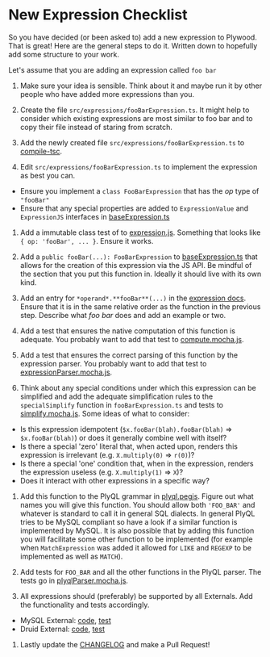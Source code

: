 # New Expression Checklist

So you have decided (or been asked to) add a new expression to Plywood. That is great!
Here are the general steps to do it. Written down to hopefully add some structure to your work.

Let's assume that you are adding an expression called `foo bar`
 
1. Make sure your idea is sensible. Think about it and maybe run it by other people who have added more expressions than you.

1. Create the file `src/expressions/fooBarExpression.ts`. It might help to consider which existing expressions are most similar
   to foo bar and to copy their file instead of staring from scratch.
   
1. Add the newly created file `src/expressions/fooBarExpression.ts` to [compile-tsc](/compile-tsc).

1. Edit `src/expressions/fooBarExpression.ts` to implement the expression as best you can.
  * Ensure you implement a `class FooBarExpression` that has the *op* type of `"fooBar"`  
  * Ensure that any special properties are added to `ExpressionValue` and `ExpressionJS` interfaces in [baseExpression.ts](src/expressions/baseExpression.ts)

1. Add a immutable class test of to [expression.js](test/expressions/expression.mocha.js).
   Something that looks like `{ op: 'fooBar', ... }`.
   Ensure it works.

1. Add a `public fooBar(...): FooBarExpression` to [baseExpression.ts](src/expressions/baseExpression.ts) that allows for
   the creation of this expression via the JS API.
   Be mindful of the section that you put this function in. Ideally it should live with its own kind.
   
1. Add an entry for `*operand*.**fooBar**(...)` in the [expression docs](docs/expressions.md).
   Ensure that it is in the same relative order as the function in the previous step.
   Describe what *foo bar* does and add an example or two.
   
1. Add a test that ensures the native computation of this function is adequate.
   You probably want to add that test to [compute.mocha.js](test/overall/compute.mocha.js).
    
1. Add a test that ensures the correct parsing of this function by the expression parser.
   You probably want to add that test to [expressionParser.mocha.js](test/overall/expressionParser.mocha.js).

1. Think about any special conditions under which this expression can be simplified and add the adequate simplification
   rules to the `specialSimplify` function in `fooBarExpression.ts` and tests to [simplify.mocha.js](test/overall/simplify.mocha.js).
   Some ideas of what to consider:
  * Is this expression idempotent (`$x.fooBar(blah).fooBar(blah)` => `$x.fooBar(blah)`) or does it generally combine well with itself?
  * Is there a special 'zero' literal that, when acted upon, renders this expression is irrelevant (e.g. `X.multiply(0)` => `r(0)`)?     
  * Is there a special 'one' condition that, when in the expression, renders the expression useless (e.g. `X.multiply(1)` => `X`)?
  * Does it interact with other expressions in a specific way?    
      
1. Add this function to the PlyQL grammar in [plyql.pegjs](src/expressions/plyql.pegjs).
   Figure out what names you will give this function.
   You should allow both `'FOO_BAR'` and whatever is standard to call it in general SQL dialects.
   In general PlyQL tries to be MySQL compliant so have a look if a similar function is implemented by MySQL.
   It is also possible that by adding this function you will facilitate some other function to be implemented
   (for example when `MatchExpression` was added it allowed for `LIKE` and `REGEXP` to be implemented as well as `MATCH`).

1. Add tests for `FOO_BAR` and all the other functions in the PlyQL parser.
   The tests go in [plyqlParser.mocha.js](test/overall/plyqlParser.mocha.js).
   
1. All expressions should (preferably) be supported by all Externals. Add the functionality and tests accordingly. 
  * MySQL External: [code](src/external/mySqlExternal.ts), [test](test/external/mySqlExternal.mocha.js)
  * Druid External: [code](src/external/druidExternal.ts), [test](test/external/druidExternal.mocha.js)

1. Lastly update the [CHANGELOG](CHANGELOG.md) and make a Pull Request!
